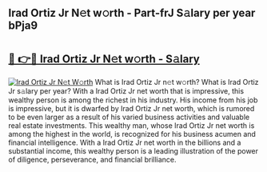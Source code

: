## Irad Ortiz Jr N𝚎t w𝚘rth - Part-frJ S𝚊lary per year bPja9

# <h2><a href="http://gc2tr6l.nevu.top/?p=Irad+Ortiz+Jr">🔗 👉🔴 Irad Ortiz Jr N𝚎t w𝚘rth - S𝚊lary</a></h2>

[![Irad Ortiz Jr N𝚎t W𝚘rth](https://i.imgur.com/Oavwk0R.jpeg)](http://gc2tr6l.nevu.top/?p=Irad+Ortiz+Jr)
What is Irad Ortiz Jr n𝚎t w𝚘rth? What is Irad Ortiz Jr s𝚊lary per year?
With a Irad Ortiz Jr net worth that is impressive, this wealthy person is among the richest in his industry. His income from his job is impressive, but it is dwarfed by Irad Ortiz Jr net worth, which is rumored to be even larger as a result of his varied business activities and valuable real estate investments. This wealthy man, whose Irad Ortiz Jr net worth is among the highest in the world, is recognized for his business acumen and financial intelligence. With a Irad Ortiz Jr net worth in the billions and a substantial income, this wealthy person is a leading illustration of the power of diligence, perseverance, and financial brilliance.
